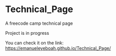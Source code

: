 # Technical_Page
A freecode camp technical page

Project is in progress

You can check it on the link:
https://emanueleyeboah.github.io/Technical_Page/
